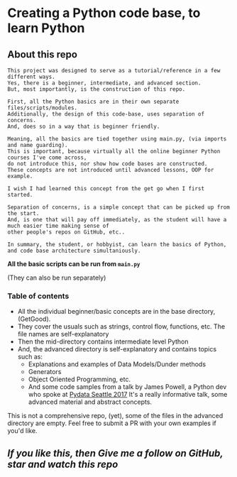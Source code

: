 
# Creating a Python code base, to learn Python


## About this repo

```
This project was designed to serve as a tutorial/reference in a few different ways.
Yes, there is a beginner, intermediate, and advanced section.
But, most importantly, is the construction of this repo.

First, all the Python basics are in their own separate files/scripts/modules.
Additionally, the design of this code-base, uses separation of concerns. 
And, does so in a way that is beginner friendly.

Meaning, all the basics are tied together using main.py, (via imports and name guarding).
This is important, because virtually all the online beginner Python courses I've come across,
do not introduce this, nor show how code bases are constructed.
These concepts are not introduced until advanced lessons, OOP for example.

I wish I had learned this concept from the get go when I first started.

Separation of concerns, is a simple concept that can be picked up from the start.
And, is one that will pay off immediately, as the student will have a much easier time making sense of 
other people's repos on GitHub, etc..

In summary, the student, or hobbyist, can learn the basics of Python, and code base architecture simultaniously.

```

**All the basic scripts can be run from `main.py`**

(They can also be run separately)

### Table of contents

- All the individual beginner/basic concepts are in the base directory, (GetGood).
- They cover the usuals such as strings, control flow, functions, etc. The file names are self-explanatory
- Then the mid-directory contains  intermediate level Python
- And, the advanced directory is self-explanatory and contains topics such as:
  - Explanations and examples of Data Models/Dunder methods
  - Generators
  - Object Oriented Programming, etc.
  - And some code samples from a talk by James Powell, a Python dev who spoke at [Pydata Seattle 2017](https://youtu.be/cKPlPJyQrt4?si=PWPkMXvEtn-Y7bYv)
    It's a really informative talk, some advanced material and abstract concepts.

This is not a comprehensive repo, (yet), some of the files in the advanced directory are empty.
Feel free to submit a PR with your own examples if you'd like.

## _If you like this, then Give me a follow on GitHub, star and watch this repo_

<br>
